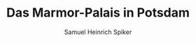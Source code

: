 ---
image: /assets/images/spiker/42a.jpg
author: Samuel Heinrich Spiker
artist: 
engraver: 
title: "Das Marmor-Palais in Potsdam"
subtitle: 
tags:
  - Mansion
layout: post
---